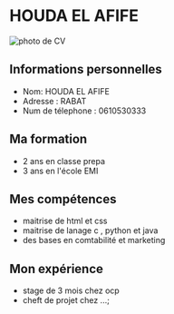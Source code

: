 <!DOCTYPE hmtl>
<html>
<head>
<meta charset="utf-8">
<title>Mon CV</title>
</head>
<body>
	<h1>HOUDA EL AFIFE</h1>
	<img src="houdamini.jpg" alt="photo de CV" />
<h2> Informations personnelles </h2>
<p>
	<ul>
		<li>Nom: HOUDA EL AFIFE </li>
		<li>Adresse : RABAT </li>
		<li> Num de télephone : 0610530333 </li>
	</ul>
		<h2>Ma formation</h2>
<p>
	<ul>
		<li>2 ans en classe prepa</li>
		<li> 3 ans en l'école EMI </li>
	</ul>
</p>
<h2>Mes compétences</h2>
<p>
	<ul>
		<li>maitrise de html et css </li>
		<li> maitrise de lanage c , python et java </li>
		<li> des bases en comtabilité et marketing</li>
	</ul>
</p>
<h2>Mon expérience</h2>
<p>
	<ul>
		<li>stage de 3 mois chez ocp </li>
		<li> cheft de projet chez ...;</li>
	</ul>
	</p>
	</body>
	</html>
